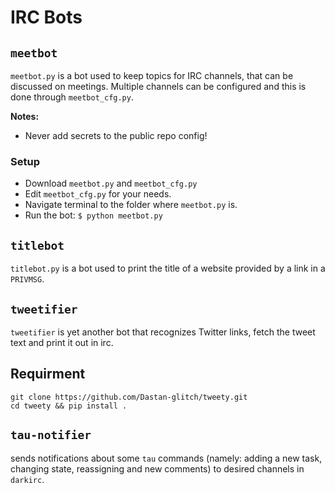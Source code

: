 IRC Bots
========

## `meetbot`

`meetbot.py` is a bot used to keep topics for IRC channels, that can
be discussed on meetings. Multiple channels can be configured and this
is done through `meetbot_cfg.py`.

**Notes:**
* Never add secrets to the public repo config!

### Setup

* Download `meetbot.py` and `meetbot_cfg.py` 
* Edit `meetbot_cfg.py` for your needs.
* Navigate terminal to the folder where `meetbot.py` is.
* Run the bot: `$ python meetbot.py`

## `titlebot`
`titlebot.py` is a bot used to print the title of a website provided by
a link in a `PRIVMSG`.

## `tweetifier`
`tweetifier` is yet another bot that recognizes Twitter links, fetch
the tweet text and print it out in irc.

## Requirment
 `git clone https://github.com/Dastan-glitch/tweety.git`\
 `cd tweety && pip install .`

## `tau-notifier`
sends notifications about some `tau` commands (namely: adding a new 
task, changing state, reassigning and new comments) to desired channels 
in `darkirc`. 